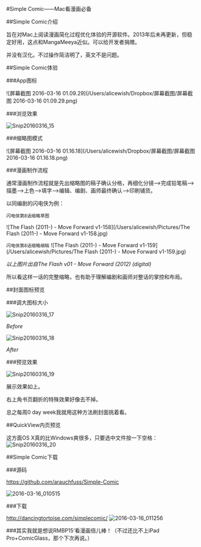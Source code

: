 #Simple Comic——Mac看漫画必备

##Simple Comic介绍

旨在对Mac上阅读漫画简化过程优化体验的开源软件。2013年后未再更新，但稳定好用，这点和MangaMeeya近似。可以给开发者捐赠。

并没有汉化。不过操作简洁明了，英文不是问题。

##Simple Comic体验

###App图标

![屏幕截图 2016-03-16 01.09.29](/Users/alicewish/Dropbox/屏幕截图/屏幕截图 2016-03-16 01.09.29.png)

###浏览效果

![Snip20160316_15](/Users/alicewish/Pictures/Snip20160316_15.png)

###缩略图模式

![屏幕截图 2016-03-16 01.16.18](/Users/alicewish/Dropbox/屏幕截图/屏幕截图 2016-03-16 01.16.18.png)

###漫画制作流程

通常漫画制作流程就是先出缩略图的稿子确认分格，再细化分镜—>完成铅笔稿—>描墨—>上色—>填字—>编辑、编剧、画师最终确认—>印刷铺货。

以同编剧的闪电侠为例：

`闪电侠第8话缩略草图`

![The Flash (2011-) - Move Forward v1-158](/Users/alicewish/Pictures/The Flash (2011-) - Move Forward v1-158.jpg)

`闪电侠第8话缩略细稿`
![The Flash (2011-) - Move Forward v1-159](/Users/alicewish/Pictures/The Flash (2011-) - Move Forward v1-159.jpg)



*以上图片出自The Flash v01 - Move Forward (2012) (digital)* 

所以看这样一话的完整缩略，也有助于理解编剧和画师对整话的掌控和布局。

##封面图标预览

###调大图标大小

![Snip20160316_17](/Users/alicewish/Pictures/Snip20160316_17.png)

*Before*

![Snip20160316_18](/Users/alicewish/Pictures/Snip20160316_18.png)

*After*

###预览效果

 ![Snip20160316_19](/Users/alicewish/Pictures/Snip20160316_19.png)

展示效果如上。

右上角书页翻折的特殊效果好像去不掉。

总之每周0 day week我就用这种方法刷封面挑着看。

##QuickView内页预览

这方面OS X真的比Windows爽很多，只要选中文件按一下空格： 
![Snip20160316_20](/Users/alicewish/Pictures/Snip20160316_20.png)

##Simple Comic下载

###源码

https://github.com/arauchfuss/Simple-Comic

 ![2016-03-16_010515](/Users/alicewish/Pictures/FastStone/2016-03-16_010515.jpg)

###下载

 http://dancingtortoise.com/simplecomic/
 ![2016-03-16_011256](/Users/alicewish/Pictures/FastStone/2016-03-16_011256.jpg)


###其实我就是想说RMBP15‘看漫画倍儿棒！（不过还比不上iPad Pro+ComicGlass，那个下次再说。）